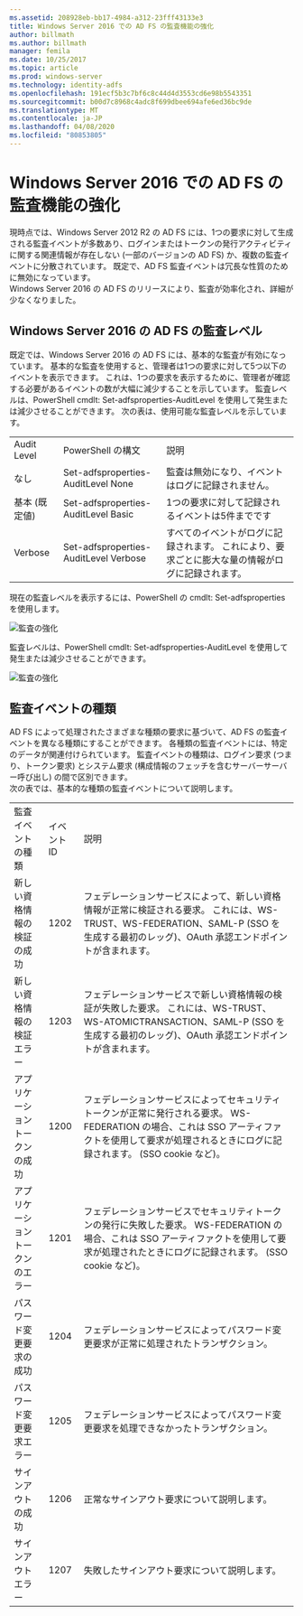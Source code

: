 ```yaml
---
ms.assetid: 208928eb-bb17-4984-a312-23fff43133e3
title: Windows Server 2016 での AD FS の監査機能の強化
author: billmath
ms.author: billmath
manager: femila
ms.date: 10/25/2017
ms.topic: article
ms.prod: windows-server
ms.technology: identity-adfs
ms.openlocfilehash: 191ecf5b3c7bf6c8c44d4d3553cd6e98b5543351
ms.sourcegitcommit: b00d7c8968c4adc8f699dbee694afe6ed36bc9de
ms.translationtype: MT
ms.contentlocale: ja-JP
ms.lasthandoff: 04/08/2020
ms.locfileid: "80853805"
---
```

# <a name="auditing-enhancements-to-ad-fs-in-windows-server-2016"></a>Windows Server 2016 での AD FS の監査機能の強化


現時点では、Windows Server 2012 R2 の AD FS には、1つの要求に対して生成される監査イベントが多数あり、ログインまたはトークンの発行アクティビティに関する関連情報が存在しない (一部のバージョンの AD FS) か、複数の監査イベントに分散されています。 既定で、AD FS 監査イベントは冗長な性質のために無効になっています。  
    Windows Server 2016 の AD FS のリリースにより、監査が効率化され、詳細が少なくなりました。  
  
## <a name="auditing-levels-in-ad-fs-for-windows-server-2016"></a>Windows Server 2016 の AD FS の監査レベル  
既定では、Windows Server 2016 の AD FS には、基本的な監査が有効になっています。  基本的な監査を使用すると、管理者は1つの要求に対して5つ以下のイベントを表示できます。  これは、1つの要求を表示するために、管理者が確認する必要があるイベントの数が大幅に減少することを示しています。   監査レベルは、PowerShell cmdlt: Set-adfsproperties-AuditLevel を使用して発生または減少させることができます。  次の表は、使用可能な監査レベルを示しています。  
  
||||  
|-|-|-|  
|Audit Level|PowerShell の構文|説明|  
|なし|Set-adfsproperties-AuditLevel None|監査は無効になり、イベントはログに記録されません。|  
|基本 (既定値)|Set-adfsproperties-AuditLevel Basic|1つの要求に対して記録されるイベントは5件までです|  
|Verbose|Set-adfsproperties-AuditLevel Verbose|すべてのイベントがログに記録されます。  これにより、要求ごとに膨大な量の情報がログに記録されます。|  
  
現在の監査レベルを表示するには、PowerShell の cmdlt: Set-adfsproperties を使用します。  
  
![監査の強化](media/Auditing-Enhancements-to-AD-FS-in-Windows-Server-2016/ADFS_Audit_1.PNG)  
  
監査レベルは、PowerShell cmdlt: Set-adfsproperties-AuditLevel を使用して発生または減少させることができます。  
  
![監査の強化](media/Auditing-Enhancements-to-AD-FS-in-Windows-Server-2016/ADFS_Audit_2.png)  
  
## <a name="types-of-audit-events"></a>監査イベントの種類  
AD FS によって処理されたさまざまな種類の要求に基づいて、AD FS の監査イベントを異なる種類にすることができます。 各種類の監査イベントには、特定のデータが関連付けられています。  監査イベントの種類は、ログイン要求 (つまり、トークン要求) とシステム要求 (構成情報のフェッチを含むサーバーサーバー呼び出し) の間で区別できます。    
  次の表では、基本的な種類の監査イベントについて説明します。  
  
||||  
|-|-|-|  
|監査イベントの種類|イベント ID|説明|  
|新しい資格情報の検証の成功|1202|フェデレーションサービスによって、新しい資格情報が正常に検証される要求。 これには、WS-TRUST、WS-FEDERATION、SAML-P (SSO を生成する最初のレッグ)、OAuth 承認エンドポイントが含まれます。|  
|新しい資格情報の検証エラー|1203|フェデレーションサービスで新しい資格情報の検証が失敗した要求。 これには、WS-TRUST、WS-ATOMICTRANSACTION、SAML-P (SSO を生成する最初のレッグ)、OAuth 承認エンドポイントが含まれます。|  
|アプリケーショントークンの成功|1200|フェデレーションサービスによってセキュリティトークンが正常に発行される要求。 WS-FEDERATION の場合、これは SSO アーティファクトを使用して要求が処理されるときにログに記録されます。 (SSO cookie など)。|  
|アプリケーショントークンのエラー|1201|フェデレーションサービスでセキュリティトークンの発行に失敗した要求。 WS-FEDERATION の場合、これは SSO アーティファクトを使用して要求が処理されたときにログに記録されます。 (SSO cookie など)。|  
|パスワード変更要求の成功|1204|フェデレーションサービスによってパスワード変更要求が正常に処理されたトランザクション。|  
|パスワード変更要求エラー|1205|フェデレーションサービスによってパスワード変更要求を処理できなかったトランザクション。| 
|サインアウトの成功|1206|正常なサインアウト要求について説明します。|  
|サインアウトエラー|1207|失敗したサインアウト要求について説明します。|  

  


